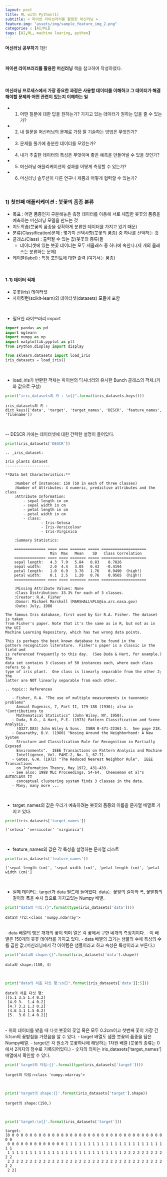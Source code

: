 ```yaml
---
layout: post
title: ML with Python(1)
subtitle: < 파이썬 라이브러리를 활용한 머신러닝 >
feature-img: "assets/img/sample_feature_img_2.png"
categories : [AI/ML]
tags: [AI,ML, machine learing, python]
---
```



**머신러닝 공부하기** 1탄!

<br>

**파이썬 라이브러리를 활용한 머신러닝** 책을 참고하여 작성하였다.

<br>

#### 머신러닝 프로세스에서 가장 중요한 과정은 사용할 데이터를 이해하고 그 데이터가 해결해야할 문제와 어떤 관련이 있는지 이해하는 일

- 1) 어떤 질문에 대한 답을 원하는가? 가지고 있는 데이터가 원하는 답을 줄 수 있는가?
- 2) 내 질문을 머신러닝의 문제로 가장 잘 기술하는 방법은 무엇인가?
- 3) 문제를 풀기에 충분한 데이터를 모았는가?
- 4) 내가 추출한 데이터의 특성은 무엇이며 좋은 예측을 만들어낼 수 있을 것인가?
- 5) 머신러닝 애플리케이션의 성과를 어떻게 측정할 수 있는가?
- 6) 머신러닝 솔루션이 다른 연구나 제품과 어떻게 협력할 수 있는가?

<br>

### 1) 첫번째 애플리케이션 : 붓꽃의 품종 분류
- 목표 : 어떤 품종인지 구분해놓은 측정 데이터를 이용해 서로 채집한 붓꽃의 품종을 예측하는 머신러닝 모델을 만드는 것
- 지도학습(붓꽃의 품종을 정확하게 분류한 데이터를 가지고 있기 때문)
- 분류(Classification)문제 : 몇가지 선택사항(붓꽃의 품종) 중 하나를 선택하는 것
- 클래스(Class) : 출력될 수 있는 값(붓꽃의 종류)들
    - 데이터셋에 있는 붓꽃 데이터는 모두 세클래스 중 하나에 속한다.(세 개의 클래스는 분류하는 문제)
- 레이블(label) : 특정 포인트에 대한 출력 (여기서는 품종)


<br>

#### 1-1) 데이터 적재
- 붓꽃(iris) 데이터셋
- 사이킷런(scikit-learn)의 데이터셋(datasets) 모듈에 포함

<br>

- 필요한 라이브러리 import
```python
import pandas as pd
import mglearn
import numpy as np
import matplotlib.pyplot as plt
from IPython.display import display
```

```python
from sklearn.datasets import load_iris
iris_datasets = load_iris()
```
<br>

- load_iris가 반환한 객체는 파이썬의 딕셔너리와 유사한 Bunch 클래스의 객체.(키와 값으로 구성)


```python
print("iris_datasets의 키 : \n{}".format(iris_datasets.keys()))
```

```
iris_datasets의 키 : 
dict_keys(['data', 'target', 'target_names', 'DESCR', 'feature_names', 'filename'])
```

<br>

-- DESCR 키에는 데이터셋에 대한 간략한 설명이 들어있다.

```python
print(iris_datasets['DESCR'])
```

```
.. _iris_dataset:

Iris plants dataset
--------------------

**Data Set Characteristics:**

    :Number of Instances: 150 (50 in each of three classes)
    :Number of Attributes: 4 numeric, predictive attributes and the class
    :Attribute Information:
        - sepal length in cm
        - sepal width in cm
        - petal length in cm
        - petal width in cm
        - class:
                - Iris-Setosa
                - Iris-Versicolour
                - Iris-Virginica
                
    :Summary Statistics:

    ============== ==== ==== ======= ===== ====================
                    Min  Max   Mean    SD   Class Correlation
    ============== ==== ==== ======= ===== ====================
    sepal length:   4.3  7.9   5.84   0.83    0.7826
    sepal width:    2.0  4.4   3.05   0.43   -0.4194
    petal length:   1.0  6.9   3.76   1.76    0.9490  (high!)
    petal width:    0.1  2.5   1.20   0.76    0.9565  (high!)
    ============== ==== ==== ======= ===== ====================

    :Missing Attribute Values: None
    :Class Distribution: 33.3% for each of 3 classes.
    :Creator: R.A. Fisher
    :Donor: Michael Marshall (MARSHALL%PLU@io.arc.nasa.gov)
    :Date: July, 1988

The famous Iris database, first used by Sir R.A. Fisher. The dataset is taken
from Fisher's paper. Note that it's the same as in R, but not as in the UCI
Machine Learning Repository, which has two wrong data points.

This is perhaps the best known database to be found in the
pattern recognition literature.  Fisher's paper is a classic in the field and
is referenced frequently to this day.  (See Duda & Hart, for example.)  The
data set contains 3 classes of 50 instances each, where each class refers to a
type of iris plant.  One class is linearly separable from the other 2; the
latter are NOT linearly separable from each other.

.. topic:: References

   - Fisher, R.A. "The use of multiple measurements in taxonomic problems"
     Annual Eugenics, 7, Part II, 179-188 (1936); also in "Contributions to
     Mathematical Statistics" (John Wiley, NY, 1950).
   - Duda, R.O., & Hart, P.E. (1973) Pattern Classification and Scene Analysis.
     (Q327.D83) John Wiley & Sons.  ISBN 0-471-22361-1.  See page 218.
   - Dasarathy, B.V. (1980) "Nosing Around the Neighborhood: A New System
     Structure and Classification Rule for Recognition in Partially Exposed
     Environments".  IEEE Transactions on Pattern Analysis and Machine
     Intelligence, Vol. PAMI-2, No. 1, 67-71.
   - Gates, G.W. (1972) "The Reduced Nearest Neighbor Rule".  IEEE Transactions
     on Information Theory, May 1972, 431-433.
   - See also: 1988 MLC Proceedings, 54-64.  Cheeseman et al"s AUTOCLASS II
     conceptual clustering system finds 3 classes in the data.
   - Many, many more ...
```

<br>

- target_names의 값은 우리가 예측하려는 붓꽃의 품종의 이름을 문자열 배열로 가지고 있다.

```python
print(iris_datasets['target_names'])
```

```
['setosa' 'versicolor' 'virginica']
```

<br>

- feature_names의 값은 각 특성을 설명하는 문자열 리스트

```python
print(iris_datasets['feature_names'])
```

```
['sepal length (cm)', 'sepal width (cm)', 'petal length (cm)', 'petal width (cm)']
```
<br> 

- 실제 데이터는 target과 data 필드에 들어있다. data는 꽃잎의 길이와 폭, 꽃받침의 길이와 폭을 수치 값으로 가지고있는 Numpy 배열.


```Python
print("data의 타입:{}".format(type(iris_datasets['data'])))
```

```
data의 타입:<class 'numpy.ndarray'>
```

<br>
- data 배열의 행은 개개의 꽃이 되며 열은 각 꽃에서 구한 네개의 측정치이다.
- 이 배열은 150개의 붓꽃 데이터를 가지고 있다.
- data 배열의 크기는 샘플의 수에 특성의 수를 곱한 값.(머신러닝에서 각 아이템은 샘플이라고 하고 속성은 특성이라고 부른다.)


```python
print("data의 shape:{}".format(iris_datasets['data'].shape))
```

```
data의 shape:(150, 4)
```
<br>

```python
print("data의 처음 다섯 행:\n{}".format(iris_datasets['data'][:5]))
```

```
data의 처음 다섯 행:
[[5.1 3.5 1.4 0.2]
 [4.9 3.  1.4 0.2]
 [4.7 3.2 1.3 0.2]
 [4.6 3.1 1.5 0.2]
 [5.  3.6 1.4 0.2]]
```

<br>
- 위의 데이터를 봤을 때 다섯 붓꽃의 꽃잎 폭은 모두 0.2cm이고 첫번째 꽃이 가장 긴 5.1cm의 꽃받침을 가졌음을 알 수 있다.
- target 배열도 샘플 붓꽃의 품종을 담은 Numpy배열.
- target은 각 원소가 붓꽃하나에 해당하는 1차원 배열 (붓꽃의 종류는 0에서 2까지의 정수로 기록되어있다.)
- 숫자의 의미는 iris_datasets['target_names'] 배열에서 확인할 수 있다.


<br>

```python
print('target의 타입:{}'.format(type(iris_datasets['target'])))
```

```
target의 타입:<class 'numpy.ndarray'>
```

<br>

```python
print('target의 shape:{}'.format(iris_datasets['target'].shape))
```

```
target의 shape:(150,)

```

<br>

```python
print('target:\n{}'.format(iris_datasets['target']))
```

```
target:
[0 0 0 0 0 0 0 0 0 0 0 0 0 0 0 0 0 0 0 0 0 0 0 0 0 0 0 0 0 0 0 0 0 0 0 0 0
 0 0 0 0 0 0 0 0 0 0 0 0 0 1 1 1 1 1 1 1 1 1 1 1 1 1 1 1 1 1 1 1 1 1 1 1 1
 1 1 1 1 1 1 1 1 1 1 1 1 1 1 1 1 1 1 1 1 1 1 1 1 1 1 2 2 2 2 2 2 2 2 2 2 2
 2 2 2 2 2 2 2 2 2 2 2 2 2 2 2 2 2 2 2 2 2 2 2 2 2 2 2 2 2 2 2 2 2 2 2 2 2
 2 2]
```



```python

```

```

```


